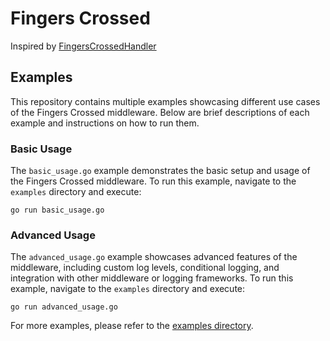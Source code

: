 # Fingers Crossed 

Inspired by [FingersCrossedHandler](https://github.com/Seldaek/monolog/blob/main/src/Monolog/Handler/FingersCrossedHandler.php)

## Examples

This repository contains multiple examples showcasing different use cases of the Fingers Crossed middleware. Below are brief descriptions of each example and instructions on how to run them.

### Basic Usage

The `basic_usage.go` example demonstrates the basic setup and usage of the Fingers Crossed middleware. To run this example, navigate to the `examples` directory and execute:

```shell
go run basic_usage.go
```

### Advanced Usage

The `advanced_usage.go` example showcases advanced features of the middleware, including custom log levels, conditional logging, and integration with other middleware or logging frameworks. To run this example, navigate to the `examples` directory and execute:

```shell
go run advanced_usage.go
```

For more examples, please refer to the [examples directory](./examples).
